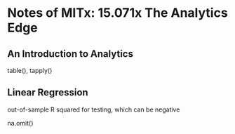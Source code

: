 # Notes of MITx: 15.071x The Analytics Edge

## An Introduction to Analytics

table(), tapply()

## Linear Regression

out-of-sample R squared for testing, which can be negative

na.omit()

